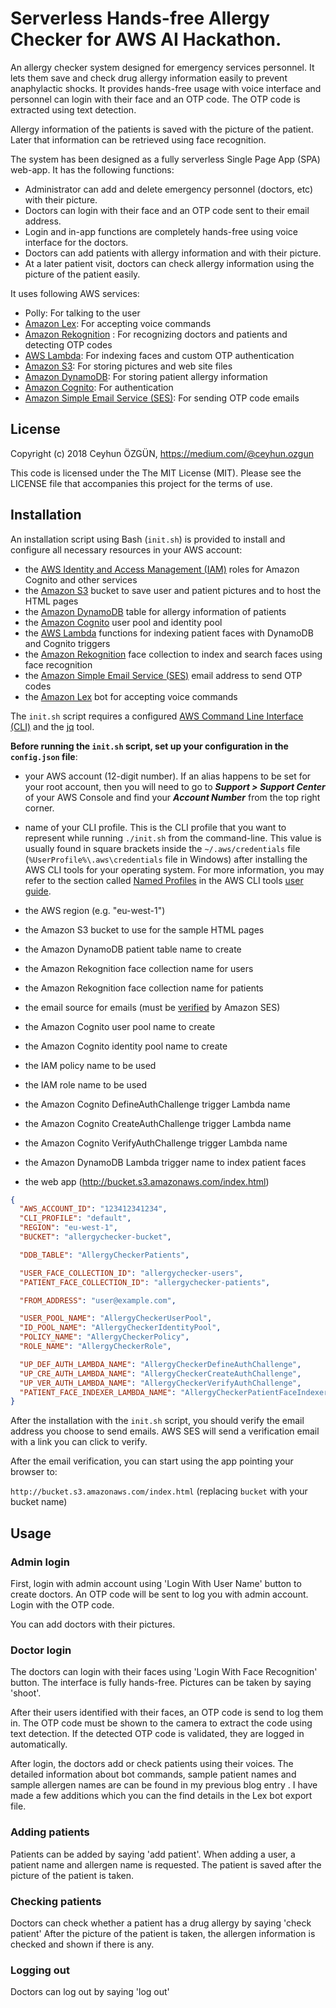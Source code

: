 # Serverless Hands-free Allergy Checker for AWS AI Hackathon. 

An allergy checker system designed for emergency services personnel. 
It lets them save and check drug allergy information easily to prevent anaphylactic shocks.
It provides hands-free usage with voice interface and personnel can login with their face and an OTP code.
The OTP code is extracted using text detection.

Allergy information of the patients is saved with the picture of the patient. 
Later that information can be retrieved using face recognition.

The system has been designed as a fully serverless Single Page App (SPA) web-app. It has the following functions:
- Administrator can add and delete emergency personnel (doctors, etc) with their picture.
- Doctors can login with their face and an OTP code sent to their email address.
- Login and in-app functions are completely hands-free using voice interface for the doctors. 
- Doctors can add patients with allergy information and with their picture.
- At a later patient visit, doctors can check allergy information using the picture of the patient easily.

It uses following AWS services:
- Polly: For talking to the user
- [Amazon Lex](https://aws.amazon.com/tr/lex/): For accepting voice commands
- [Amazon Rekognition](https://aws.amazon.com/tr/rekognition/) : For recognizing doctors and patients and detecting OTP codes
- [AWS Lambda](http://aws.amazon.com/lambda/): For indexing faces and custom OTP authentication
- [Amazon S3](http://aws.amazon.com/s3/): For storing pictures and web site files
- [Amazon DynamoDB](http://aws.amazon.com/dynamodb/): For storing patient allergy information
- [Amazon Cognito](http://aws.amazon.com/cognito/): For authentication
- [Amazon Simple Email Service (SES)](https://aws.amazon.com/tr/ses/): For sending OTP code emails

## License

Copyright (c) 2018 Ceyhun ÖZGÜN, https://medium.com/@ceyhun.ozgun

This code is licensed under the The MIT License (MIT). Please see the LICENSE file that accompanies this project for the terms of use.

## Installation

An installation script using Bash (`init.sh`) is provided to install and configure all necessary resources in your AWS account:

- the [AWS Identity and Access Management (IAM)](http://aws.amazon.com/iam/) roles for Amazon Cognito and other services
- the [Amazon S3](http://aws.amazon.com/s3/) bucket to save user and patient pictures and to host the HTML pages
- the [Amazon DynamoDB](http://aws.amazon.com/dynamodb/) table for allergy information of patients
- the [Amazon Cognito](http://aws.amazon.com/cognito/) user pool and identity pool
- the [AWS Lambda](http://aws.amazon.com/lambda/) functions for indexing patient faces with DynamoDB and Cognito triggers
- the [Amazon Rekognition](https://aws.amazon.com/tr/rekognition/) face collection to index and search faces using face recognition
- the [Amazon Simple Email Service (SES)](https://aws.amazon.com/tr/ses/) email address to send OTP codes
- the [Amazon Lex](https://aws.amazon.com/tr/lex/) bot for accepting voice commands

The `init.sh` script requires a configured [AWS Command Line Interface (CLI)](http://aws.amazon.com/cli/) and the [jq](http://stedolan.github.io/jq/) tool. 

**Before running the `init.sh` script, set up your configuration in the `config.json` file**:

- your AWS account (12-digit number). If an alias happens to be set for your root account, then you will need to go to ***Support > Support Center*** of your AWS Console and find your ***Account Number*** from the top right corner.
- name of your CLI profile. This is the CLI profile that you want to represent while running `./init.sh` from the command-line. This value is usually found in square brackets inside the `~/.aws/credentials` file (`%UserProfile%\.aws\credentials` file in Windows) after installing the AWS CLI tools for your operating system. For more information, you may refer to the section called [Named Profiles](http://docs.aws.amazon.com/cli/latest/userguide/cli-chap-getting-started.html#cli-multiple-profiles) in the AWS CLI tools [user guide](http://docs.aws.amazon.com/cli/latest/userguide/).
- the AWS region (e.g. "eu-west-1")
- the Amazon S3 bucket to use for the sample HTML pages

- the Amazon DynamoDB patient table name to create

- the Amazon Rekognition face collection name for users
- the Amazon Rekognition face collection name for patients

- the email source for emails (must be [verified](http://docs.aws.amazon.com/ses/latest/DeveloperGuide/verify-email-addresses.html) by Amazon SES)

- the Amazon Cognito user pool name to create
- the Amazon Cognito identity pool name to create
- the IAM policy name to be used
- the IAM role name to be used

- the Amazon Cognito DefineAuthChallenge trigger Lambda name
- the Amazon Cognito CreateAuthChallenge trigger Lambda name
- the Amazon Cognito VerifyAuthChallenge trigger Lambda name
- the Amazon DynamoDB Lambda trigger name to index patient faces

- the web app (http://bucket.s3.amazonaws.com/index.html)

```json
{
  "AWS_ACCOUNT_ID": "123412341234",
  "CLI_PROFILE": "default",
  "REGION": "eu-west-1",
  "BUCKET": "allergychecker-bucket",

  "DDB_TABLE": "AllergyCheckerPatients",

  "USER_FACE_COLLECTION_ID": "allergychecker-users",
  "PATIENT_FACE_COLLECTION_ID": "allergychecker-patients",

  "FROM_ADDRESS": "user@example.com",

  "USER_POOL_NAME": "AllergyCheckerUserPool",
  "ID_POOL_NAME": "AllergyCheckerIdentityPool",
  "POLICY_NAME": "AllergyCheckerPolicy",
  "ROLE_NAME": "AllergyCheckerRole",

  "UP_DEF_AUTH_LAMBDA_NAME": "AllergyCheckerDefineAuthChallenge",
  "UP_CRE_AUTH_LAMBDA_NAME": "AllergyCheckerCreateAuthChallenge",
  "UP_VER_AUTH_LAMBDA_NAME": "AllergyCheckerVerifyAuthChallenge",
  "PATIENT_FACE_INDEXER_LAMBDA_NAME": "AllergyCheckerPatientFaceIndexer"
}

```

After the installation with the `init.sh` script, you should verify the email address you choose to send emails.
AWS SES will send a verification email with a link you can click to verify.

After the email verification, you can start using the app pointing your browser to:

`http://bucket.s3.amazonaws.com/index.html` (replacing `bucket` with your bucket name)

## Usage

### Admin login

First, login with admin account using 'Login With User Name' button to create doctors.
An OTP code will be sent to log you with admin account.
Login with the OTP code.

You can add doctors with their pictures.

### Doctor login

The doctors can login with their faces using 'Login With Face Recognition' button.
The interface is fully hands-free.
Pictures can be taken by saying 'shoot'.

After their users identified with their faces, an OTP code is send to log them in.
The OTP code must be shown to the camera to extract the code using text detection.
If the detected OTP code is validated, they are logged in automatically.

After login, the doctors add or check patients using their voices.
The detailed information about bot commands, sample patient names and sample allergen names are can be found in my previous blog entry []( https://hackernoon.com/serverless-allergy-checker-with-amazon-rekognition-lex-polly-dynamodb-s3-and-lambda-35fd215b51b0 ).
I have made a few additions which you can the find details in the Lex bot export file.

### Adding patients

Patients can be added by saying 'add patient'.
When adding a user, a patient name and allergen name is requested.
The patient is saved after the picture of the patient is taken.

### Checking patients

Doctors can check whether a patient has a drug allergy by saying 'check patient'
After the picture of the patient is taken, the allergen information is checked and shown if there is any.

### Logging out

Doctors can log out by saying 'log out'


